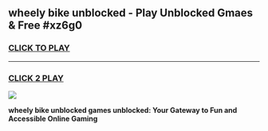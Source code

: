 
## wheely bike unblocked - Play Unblocked Gmaes & Free #xz6g0
<h3>
<a href="https://news.freeplayer.one?title=wheely_bike_unblocked&ref=24F">CLICK TO PLAY</a></h3>
<hr>

<h3>
<a href="https://news.freeplayer.one?title=wheely_bike_unblocked&ref=24F">CLICK 2 PLAY</a>
  
</h3>

<a href="https://news.freeplayer.one?title=wheely_bike_unblocked&ref=24F/"><img src="https://clearcache.store/games.png"></a>


**wheely bike unblocked games unblocked: Your Gateway to Fun and Accessible Online Gaming**
